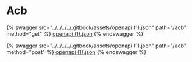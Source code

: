 # Acb

{% swagger src="../../../../.gitbook/assets/openapi (1).json" path="/acb" method="get" %}
[openapi (1).json](<../../../../.gitbook/assets/openapi (1).json>)
{% endswagger %}

{% swagger src="../../../../.gitbook/assets/openapi (1).json" path="/acb" method="post" %}
[openapi (1).json](<../../../../.gitbook/assets/openapi (1).json>)
{% endswagger %}

